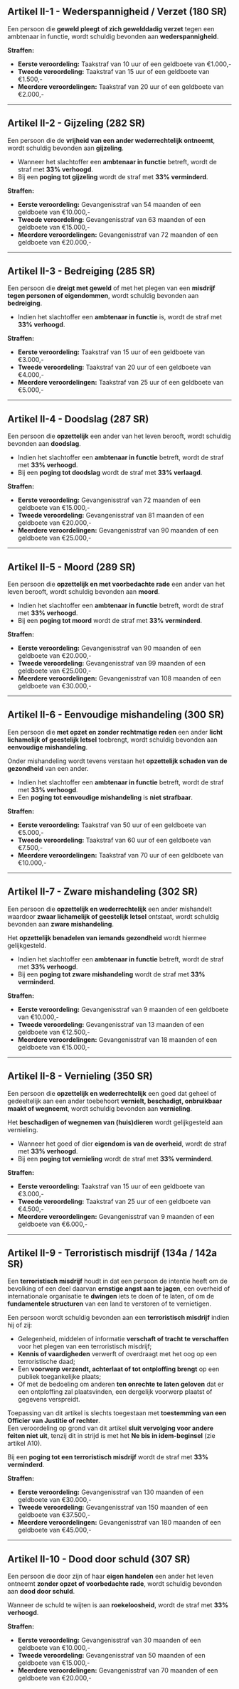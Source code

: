 ## **Artikel II-1 - Wederspannigheid / Verzet (180 SR)**

Een persoon die **geweld pleegt of zich gewelddadig verzet** tegen een ambtenaar in functie, wordt schuldig bevonden aan **wederspannigheid**.

**Straffen:**
- **Eerste veroordeling:** Taakstraf van 10 uur of een geldboete van €1.000,-
- **Tweede veroordeling:** Taakstraf van 15 uur of een geldboete van €1.500,-
- **Meerdere veroordelingen:** Taakstraf van 20 uur of een geldboete van €2.000,-

---

## **Artikel II-2 - Gijzeling (282 SR)**

Een persoon die de **vrijheid van een ander wederrechtelijk ontneemt**, wordt schuldig bevonden aan **gijzeling**.

- Wanneer het slachtoffer een **ambtenaar in functie** betreft, wordt de straf met **33% verhoogd**.
- Bij een **poging tot gijzeling** wordt de straf met **33% verminderd**.

**Straffen:**
- **Eerste veroordeling:** Gevangenisstraf van 54 maanden of een geldboete van €10.000,-
- **Tweede veroordeling:** Gevangenisstraf van 63 maanden of een geldboete van €15.000,-
- **Meerdere veroordelingen:** Gevangenisstraf van 72 maanden of een geldboete van €20.000,-

---

## **Artikel II-3 - Bedreiging (285 SR)**

Een persoon die **dreigt met geweld** of met het plegen van een **misdrijf tegen personen of eigendommen**, wordt schuldig bevonden aan **bedreiging**.

- Indien het slachtoffer een **ambtenaar in functie** is, wordt de straf met **33% verhoogd**.

**Straffen:**
- **Eerste veroordeling:** Taakstraf van 15 uur of een geldboete van €3.000,-
- **Tweede veroordeling:** Taakstraf van 20 uur of een geldboete van €4.000,-
- **Meerdere veroordelingen:** Taakstraf van 25 uur of een geldboete van €5.000,-

---

## **Artikel II-4 - Doodslag (287 SR)**

Een persoon die **opzettelijk** een ander van het leven berooft, wordt schuldig bevonden aan **doodslag**.

- Indien het slachtoffer een **ambtenaar in functie** betreft, wordt de straf met **33% verhoogd**.
- Bij een **poging tot doodslag** wordt de straf met **33% verlaagd**.

**Straffen:**
- **Eerste veroordeling:** Gevangenisstraf van 72 maanden of een geldboete van €15.000,-
- **Tweede veroordeling:** Gevangenisstraf van 81 maanden of een geldboete van €20.000,-
- **Meerdere veroordelingen:** Gevangenisstraf van 90 maanden of een geldboete van €25.000,-

---

## **Artikel II-5 - Moord (289 SR)**

Een persoon die **opzettelijk en met voorbedachte rade** een ander van het leven berooft, wordt schuldig bevonden aan **moord**.

- Indien het slachtoffer een **ambtenaar in functie** betreft, wordt de straf met **33% verhoogd**.
- Bij een **poging tot moord** wordt de straf met **33% verminderd**.

**Straffen:**
- **Eerste veroordeling:** Gevangenisstraf van 90 maanden of een geldboete van €20.000,-
- **Tweede veroordeling:** Gevangenisstraf van 99 maanden of een geldboete van €25.000,-
- **Meerdere veroordelingen:** Gevangenisstraf van 108 maanden of een geldboete van €30.000,-

---

## **Artikel II-6 - Eenvoudige mishandeling (300 SR)**

Een persoon die **met opzet en zonder rechtmatige reden** een ander **licht lichamelijk of geestelijk letsel** toebrengt, wordt schuldig bevonden aan **eenvoudige mishandeling**.

Onder mishandeling wordt tevens verstaan het **opzettelijk schaden van de gezondheid** van een ander.

- Indien het slachtoffer een **ambtenaar in functie** betreft, wordt de straf met **33% verhoogd**.
- Een **poging tot eenvoudige mishandeling** is **niet strafbaar**.

**Straffen:**
- **Eerste veroordeling:** Taakstraf van 50 uur of een geldboete van €5.000,-
- **Tweede veroordeling:** Taakstraf van 60 uur of een geldboete van €7.500,-
- **Meerdere veroordelingen:** Taakstraf van 70 uur of een geldboete van €10.000,-

---

## **Artikel II-7 - Zware mishandeling (302 SR)**

Een persoon die **opzettelijk en wederrechtelijk** een ander mishandelt waardoor **zwaar lichamelijk of geestelijk letsel** ontstaat, wordt schuldig bevonden aan **zware mishandeling**.

Het **opzettelijk benadelen van iemands gezondheid** wordt hiermee gelijkgesteld.

- Indien het slachtoffer een **ambtenaar in functie** betreft, wordt de straf met **33% verhoogd**.
- Bij een **poging tot zware mishandeling** wordt de straf met **33% verminderd**.

**Straffen:**
- **Eerste veroordeling:** Gevangenisstraf van 9 maanden of een geldboete van €10.000,-
- **Tweede veroordeling:** Gevangenisstraf van 13 maanden of een geldboete van €12.500,-
- **Meerdere veroordelingen:** Gevangenisstraf van 18 maanden of een geldboete van €15.000,-

---

## **Artikel II-8 - Vernieling (350 SR)**

Een persoon die **opzettelijk en wederrechtelijk** een goed dat geheel of gedeeltelijk aan een ander toebehoort **vernielt, beschadigt, onbruikbaar maakt of wegneemt**, wordt schuldig bevonden aan **vernieling**.

Het **beschadigen of wegnemen van (huis)dieren** wordt gelijkgesteld aan vernieling.

- Wanneer het goed of dier **eigendom is van de overheid**, wordt de straf met **33% verhoogd**.
- Bij een **poging tot vernieling** wordt de straf met **33% verminderd**.

**Straffen:**
- **Eerste veroordeling:** Taakstraf van 15 uur of een geldboete van €3.000,-
- **Tweede veroordeling:** Taakstraf van 25 uur of een geldboete van €4.500,-
- **Meerdere veroordelingen:** Gevangenisstraf van 9 maanden of een geldboete van €6.000,-

---

## **Artikel II-9 - Terroristisch misdrijf (134a / 142a SR)**

Een **terroristisch misdrijf** houdt in dat een persoon de intentie heeft om de bevolking of een deel daarvan **ernstige angst aan te jagen**, een overheid of internationale organisatie te **dwingen** iets te doen of te laten, of om de **fundamentele structuren** van een land te verstoren of te vernietigen.

Een persoon wordt schuldig bevonden aan een **terroristisch misdrijf** indien hij of zij:

- Gelegenheid, middelen of informatie **verschaft of tracht te verschaffen** voor het plegen van een terroristisch misdrijf;
- **Kennis of vaardigheden** verwerft of overdraagt met het oog op een terroristische daad;
- Een **voorwerp verzendt, achterlaat of tot ontploffing brengt** op een publiek toegankelijke plaats;
- Of met de bedoeling om anderen **ten onrechte te laten geloven** dat er een ontploffing zal plaatsvinden, een dergelijk voorwerp plaatst of gegevens verspreidt.

Toepassing van dit artikel is slechts toegestaan met **toestemming van een Officier van Justitie of rechter**.  
Een veroordeling op grond van dit artikel **sluit vervolging voor andere feiten niet uit**, tenzij dit in strijd is met het **Ne bis in idem-beginsel** (zie artikel A10).

Bij een **poging tot een terroristisch misdrijf** wordt de straf met **33% verminderd**.

**Straffen:**
- **Eerste veroordeling:** Gevangenisstraf van 130 maanden of een geldboete van €30.000,-
- **Tweede veroordeling:** Gevangenisstraf van 150 maanden of een geldboete van €37.500,-
- **Meerdere veroordelingen:** Gevangenisstraf van 180 maanden of een geldboete van €45.000,-

---

## **Artikel II-10 - Dood door schuld (307 SR)**

Een persoon die door zijn of haar **eigen handelen** een ander het leven ontneemt **zonder opzet of voorbedachte rade**, wordt schuldig bevonden aan **dood door schuld**.

Wanneer de schuld te wijten is aan **roekeloosheid**, wordt de straf met **33% verhoogd**.

**Straffen:**
- **Eerste veroordeling:** Gevangenisstraf van 30 maanden of een geldboete van €10.000,-
- **Tweede veroordeling:** Gevangenisstraf van 50 maanden of een geldboete van €15.000,-
- **Meerdere veroordelingen:** Gevangenisstraf van 70 maanden of een geldboete van €20.000,-
